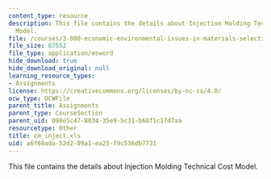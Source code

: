 ```yaml
---
content_type: resource
description: This file contains the details about Injection Molding Technical Cost
  Model.
file: /courses/3-080-economic-environmental-issues-in-materials-selection-fall-2005/a6f60ada52d209a1ea25f9c536db7731_cm_inject.xls
file_size: 87552
file_type: application/msword
hide_download: true
hide_download_original: null
learning_resource_types:
- Assignments
license: https://creativecommons.org/licenses/by-nc-sa/4.0/
ocw_type: OCWFile
parent_title: Assignments
parent_type: CourseSection
parent_uid: 098e5c47-8034-35e9-5c31-b68f1c17d7aa
resourcetype: Other
title: cm_inject.xls
uid: a6f60ada-52d2-09a1-ea25-f9c536db7731
---
```

This file contains the details about Injection Molding Technical Cost Model.